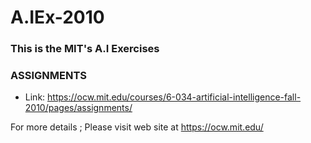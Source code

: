 # A.IEx-2010
### This is the MIT's A.I Exercises

### ASSIGNMENTS
+ Link: https://ocw.mit.edu/courses/6-034-artificial-intelligence-fall-2010/pages/assignments/


For more details ; Please visit web site at https://ocw.mit.edu/
